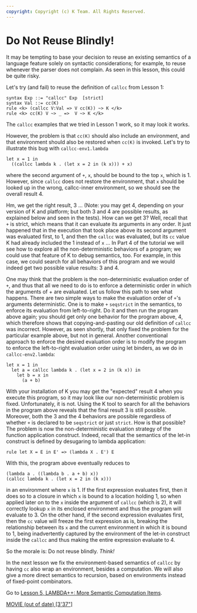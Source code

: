 ```yaml
---
copyright: Copyright (c) K Team. All Rights Reserved.
---
```


# Do Not Reuse Blindly!

It may be tempting to base your decision to reuse an existing semantics of
a language feature solely on syntactic considerations; for example, to reuse
whenever the parser does not complain.  As seen in this lesson, this could
be quite risky.

Let's try (and fail) to reuse the definition of `callcc` from Lesson 1:

    syntax Exp ::= "callcc" Exp  [strict]
    syntax Val ::= cc(K)
    rule <k> (callcc V:Val => V cc(K)) ~> K </k>
    rule <k> cc(K) V ~> _ =>  V ~> K </k>

The `callcc` examples that we tried in Lesson 1 work, so it may look it works.

However, the problem is that `cc(K)` should also include an environment,
and that environment should also be restored when `cc(K)` is invoked.
Let's try to illustrate this bug with `callcc-env1.lambda`

    let x = 1 in
      ((callcc lambda k . (let x = 2 in (k x))) + x)

where the second argument of `+`, `x`, should be bound to the top `x`, which
is 1.  However, since `callcc` does not restore the environment, that `x`
should be looked up in the wrong, callcc-inner environment, so we should see
the overall result 4.

Hm, we get the right result, 3 ... (Note: you may get 4, depending on
your version of K and platform; but both 3 and 4 are possible results, as
explained below and seen in the tests).  How can we get 3?  Well, recall that
`+` is strict, which means that it can evaluate its arguments in any order.
It just happened that in the execution that took place above its second
argument was evaluated first, to 1, and then the `callcc` was evaluated, but
its `cc` value K had already included the 1 instead of `x` ...  In Part 4 of
the tutorial we will see how to explore all the non-deterministic behaviors of
a program; we could use that feature of K to debug semantics, too.
For example, in this case, we could search for all behaviors of this program
and we would indeed get two possible value results: 3 and 4.

One may think that the problem is the non-deterministic evaluation order
of `+`, and thus that all we need to do is to enforce a deterministic order
in which the arguments of + are evaluated.  Let us follow this path to
see what happens.  There are two simple ways to make the evaluation order
of `+`'s arguments deterministic.  One is to make `+` `seqstrict` in the
semantics, to enforce its evaluation from left-to-right.  Do it and then
run the program above again; you should get only one behavior for the
program above, 4, which therefore shows that copying-and-pasting our old
definition of `callcc` was incorrect.  However, as seen shortly, that only
fixed the problem for the particular example above, but not in general.
Another conventional approach to enforce the desired evaluation order is to
modify the program to enforce the left-to-right evaluation order using let
binders, as we do in `callcc-env2.lambda`:

    let x = 1 in
      let a = callcc lambda k . (let x = 2 in (k x)) in
        let b = x in
	      (a + b)

With your installation of K you may get the "expected" result 4 when you
execute this program, so it may look like our non-deterministic problem is
fixed.  Unfortunately, it is not.  Using the K tool to search for all the
behaviors in the program above reveals that the final result 3 is still
possible.  Moreover, both the 3 and the 4 behaviors are possible regardless
of whether `+` is declared to be `seqstrict` or just `strict`.  How is that
possible?  The problem is now the non-deterministic evaluation strategy of
the function application construct.  Indeed, recall that the semantics of
the let-in construct is defined by desugaring to lambda application:

    rule let X = E in E' => (lambda X . E') E

With this, the program above eventually reduces to

    (lambda a . ((lambda b . a + b) x))
    (callcc lambda k . (let x = 2 in (k x)))

in an environment where `x` is 1.  If the first expression evaluates first,
then it does so to a closure in which `x` is bound to a location holding 1,
so when applied later on to the `x` inside the argument of `callcc` (which is
2), it will correctly lookup `x` in its enclosed environment and thus the
program will evaluate to 3.  On the other hand, if the second expression
evaluates first, then the `cc` value will freeze the first expression as is,
breaking the relationship between its `x` and the current environment in which
it is bound to 1, being inadvertently captured by the environment of the
let-in construct inside the `callcc` and thus making the entire expression
evaluate to 4.

So the morale is: Do not reuse blindly.  *Think!*

In the next lesson we fix the environment-based semantics of `callcc` by having
`cc` also wrap an environment, besides a computation.  We will also give a more
direct semantics to recursion, based on environments instead of fixed-point
combinators.

Go to [Lesson 5, LAMBDA++: More Semantic Computation Items](../lesson_5/README.md).

[MOVIE (out of date) [3'37"]](https://youtu.be/OXvtklaSaSQ)
